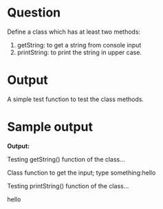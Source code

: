 # Question
Define a class which has at least two methods:
1. getString: to get a string from console input
2. printString: to print the string in upper case.

# Output
A simple test function to test the class methods.
# Sample output

**Output:**

Testing getString() function of the class...

Class function to get the input; type something:hello

Testing printString() function of the class...

hello
